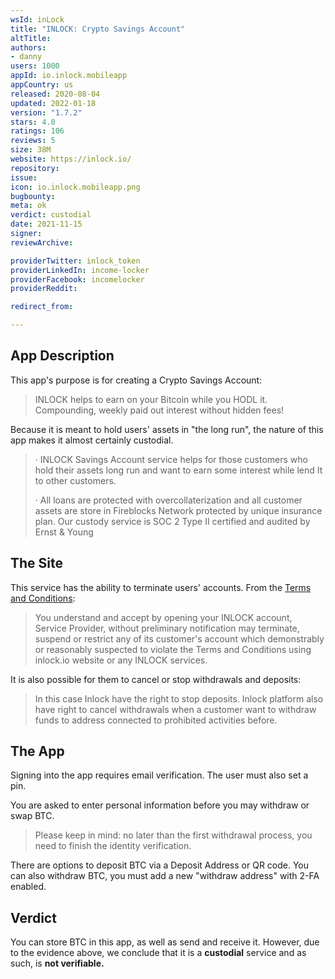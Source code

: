 ```yaml
---
wsId: inLock
title: "INLOCK: Crypto Savings Account"
altTitle: 
authors:
- danny
users: 1000
appId: io.inlock.mobileapp
appCountry: us
released: 2020-08-04
updated: 2022-01-18
version: "1.7.2"
stars: 4.0
ratings: 106
reviews: 5
size: 38M
website: https://inlock.io/
repository: 
issue: 
icon: io.inlock.mobileapp.png
bugbounty: 
meta: ok
verdict: custodial
date: 2021-11-15
signer: 
reviewArchive:

providerTwitter: inlock_token
providerLinkedIn: income-locker
providerFacebook: incomelocker
providerReddit: 

redirect_from:

---
```


## App Description

This app's purpose is for creating a Crypto Savings Account:

> INLOCK helps to earn on your Bitcoin while you HODL it. Compounding, weekly paid out interest without hidden fees!

Because it is meant to hold users' assets in "the long run", the nature of this app makes it almost certainly custodial.

> · INLOCK Savings Account service helps for those customers who hold their assets long run and want to earn some interest while lend It to other customers.
>
> · All loans are protected with overcollaterization and all customer assets are store in Fireblocks Network protected by unique insurance plan. Our custody service is SOC 2 Type II certified and audited by Ernst & Young

## The Site


This service has the ability to terminate users' accounts. From the [Terms and Conditions](https://inlock.io/tos):

> You understand and accept by opening your INLOCK account, Service Provider, without preliminary notification may terminate, suspend or restrict any of its customer's account which demonstrably or reasonably suspected to violate the Terms and Conditions using inlock.io website or any INLOCK services.

It is also possible for them to cancel or stop withdrawals and deposits:

> In this case Inlock have the right to stop deposits. Inlock platform also have right to cancel withdrawals when a customer want to withdraw funds to address connected to prohibited activities before.

## The App

Signing into the app requires email verification. The user must also set a pin.

You are asked to enter personal information before you may withdraw or swap BTC.

> Please keep in mind: no later than the first withdrawal process, you need to finish the identity verification.

There are options to deposit BTC via a Deposit Address or QR code. You can also withdraw BTC, you must add a new "withdraw address" with 2-FA enabled.

## Verdict

You can store BTC in this app, as well as send and receive it. However, due to the evidence above, we conclude that it is a **custodial** service and as such, is **not verifiable.**
